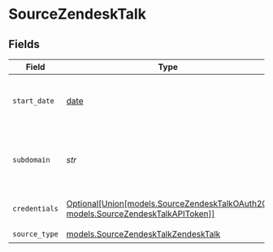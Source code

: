# SourceZendeskTalk


## Fields

| Field                                                                                                                                                                         | Type                                                                                                                                                                          | Required                                                                                                                                                                      | Description                                                                                                                                                                   | Example                                                                                                                                                                       |
| ----------------------------------------------------------------------------------------------------------------------------------------------------------------------------- | ----------------------------------------------------------------------------------------------------------------------------------------------------------------------------- | ----------------------------------------------------------------------------------------------------------------------------------------------------------------------------- | ----------------------------------------------------------------------------------------------------------------------------------------------------------------------------- | ----------------------------------------------------------------------------------------------------------------------------------------------------------------------------- |
| `start_date`                                                                                                                                                                  | [date](https://docs.python.org/3/library/datetime.html#date-objects)                                                                                                          | :heavy_check_mark:                                                                                                                                                            | The date from which you'd like to replicate data for Zendesk Talk API, in the format YYYY-MM-DDT00:00:00Z. All data generated after this date will be replicated.             | 2020-10-15T00:00:00Z                                                                                                                                                          |
| `subdomain`                                                                                                                                                                   | *str*                                                                                                                                                                         | :heavy_check_mark:                                                                                                                                                            | This is your Zendesk subdomain that can be found in your account URL. For example, in https://{MY_SUBDOMAIN}.zendesk.com/, where MY_SUBDOMAIN is the value of your subdomain. |                                                                                                                                                                               |
| `credentials`                                                                                                                                                                 | [Optional[Union[models.SourceZendeskTalkOAuth20, models.SourceZendeskTalkAPIToken]]](../models/sourcezendesktalkauthentication.md)                                            | :heavy_minus_sign:                                                                                                                                                            | Zendesk service provides two authentication methods. Choose between: `OAuth2.0` or `API token`.                                                                               |                                                                                                                                                                               |
| `source_type`                                                                                                                                                                 | [models.SourceZendeskTalkZendeskTalk](../models/sourcezendesktalkzendesktalk.md)                                                                                              | :heavy_check_mark:                                                                                                                                                            | N/A                                                                                                                                                                           |                                                                                                                                                                               |